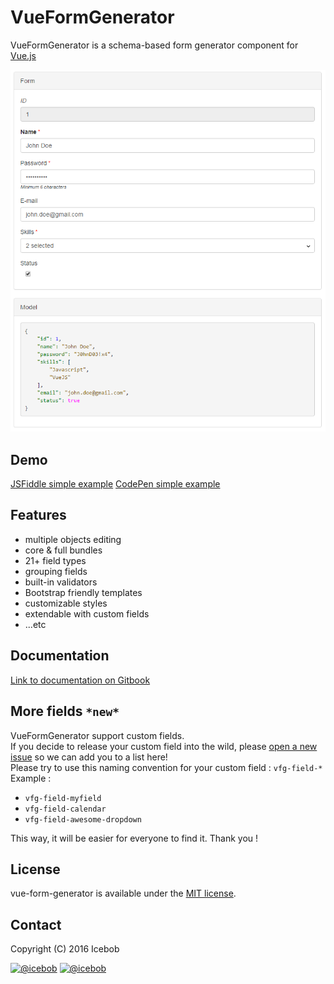 # VueFormGenerator

VueFormGenerator is a schema-based form generator component for [Vue.js](https://github.com/vuejs/vue)

![Example screenshot](assets/vfg-example1.png)

## Demo

[JSFiddle simple example](https://jsfiddle.net/zoul0813/d8excp36/)
[CodePen simple example](https://codepen.io/zoul0813/pen/OrNVNw)

## Features

* multiple objects editing
* core & full bundles
* 21+ field types
* grouping fields
* built-in validators
* Bootstrap friendly templates
* customizable styles
* extendable with custom fields
* ...etc

## Documentation

[Link to documentation on Gitbook](https://vue-generators.gitbook.io/vue-generators/)

## More fields `*new*`

VueFormGenerator support custom fields.  
If you decide to release your custom field into the wild, please [open a new issue](https://github.com/vue-generators/vue-form-generator/issues) so we can add you to a list here!  
Please try to use this naming convention for your custom field : `vfg-field-*`  
Example :

* `vfg-field-myfield`
* `vfg-field-calendar`
* `vfg-field-awesome-dropdown`

This way, it will be easier for everyone to find it. Thank you !

## License

vue-form-generator is available under the [MIT license](https://tldrlegal.com/license/mit-license).

## Contact

Copyright \(C\) 2016 Icebob

[![@icebob](https://img.shields.io/badge/github-icebob-green.svg)](https://github.com/icebob) [![@icebob](https://img.shields.io/badge/twitter-Icebobcsi-blue.svg)](https://twitter.com/Icebobcsi)

